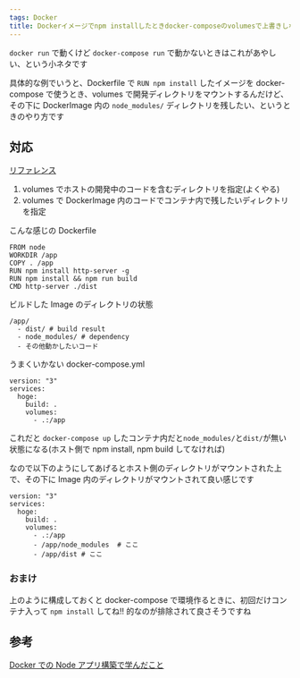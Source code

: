 ```yaml
---
tags: Docker
title: Dockerイメージでnpm installしたときdocker-composeのvolumesで上書きしない
---
```


`docker run` で動くけど `docker-compose run` で動かないときはこれがあやしい、という小ネタです

具体的な例でいうと、Dockerfile で `RUN npm install` したイメージを docker-compose で使うとき、volumes で開発ディレクトリをマウントするんだけど、その下に DockerImage 内の `node_modules/` ディレクトリを残したい、というときのやり方です

## 対応

[リファレンス](http://docs.docker.jp/compose/compose-file.html#volumes-volume-driver)

1. volumes でホストの開発中のコードを含むディレクトリを指定(よくやる)
1. volumes で DockerImage 内のコードでコンテナ内で残したいディレクトリを指定

こんな感じの Dockerfile

```
FROM node
WORKDIR /app
COPY . /app
RUN npm install http-server -g
RUN npm install && npm run build
CMD http-server ./dist
```

ビルドした Image のディレクトリの状態

```
/app/
  - dist/ # build result
  - node_modules/ # dependency
  - その他動かしたいコード
```

うまくいかない docker-compose.yml

```
version: "3"
services:
  hoge:
    build: .
    volumes:
      - .:/app
```

これだと `docker-compose up` したコンテナ内だと`node_modules/`と`dist/`が無い状態になる(ホスト側で npm install, npm build してなければ)

なので以下のようにしてあげるとホスト側のディレクトリがマウントされた上で、その下に Image 内のディレクトリがマウントされて良い感じです

```
version: "3"
services:
  hoge:
    build: .
    volumes:
      - .:/app
      - /app/node_modules  # ここ
      - /app/dist # ここ
```

### おまけ

上のように構成しておくと docker-compose で環境作るときに、初回だけコンテナ入って `npm install` してね!! 的なのが排除されて良さそうですね

## 参考

[Docker での Node アプリ構築で学んだこと](https://postd.cc/lessons-building-node-app-docker/)
